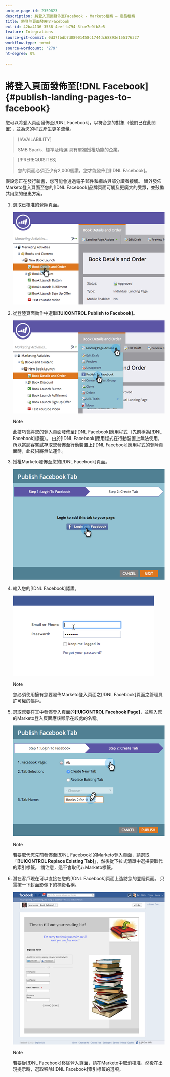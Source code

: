 ```yaml
---
unique-page-id: 2359823
description: 將登入頁面發佈至Facebook - Marketo檔案 — 產品檔案
title: 將登陸頁面發佈至Facebook
exl-id: 42ba4136-3538-4eef-b794-3fce7e9fb8e5
feature: Integrations
source-git-commit: 0d37fbdb7d08901458c1744dc68893e155176327
workflow-type: tm+mt
source-wordcount: '279'
ht-degree: 0%

---
```


# 將登入頁面發佈至[!DNL Facebook] {#publish-landing-pages-to-facebook}

您可以將登入頁面發佈至[!DNL Facebook]，以符合您的對象（他們已在此閒置），並為您的程式產生更多流量。

>[!AVAILABILITY]
>
>SMB Spark、標準及精選 具有單獨授權功能的企業。

>[!PREREQUISITES]
>
>您的頁面必須至少有2,000個讚，您才能發佈到[!DNL Facebook]。

假設您正在發行新書，您可能會透過電子郵件和網站與部分讀者接觸。 額外發佈Marketo登入頁面至您的[!DNL Facebook]品牌頁面可觸及更廣大的受眾，並鼓勵共用您的優惠方案。

1. 選取已核准的登陸頁面。

   ![](assets/image2015-4-22-16-3a53-3a46.png)

1. 從登陸頁面動作中選取&#x200B;**[!UICONTROL Publish to Facebook]**。

   ![](assets/image2015-4-22-16-3a54-3a55.png)

   >[!NOTE]
   >
   >此技巧會將您的登入頁面發佈至[!DNL Facebook]應用程式（先前稱為[!DNL Facebook]標籤）。 由於[!DNL Facebook]應用程式在行動裝置上無法使用，所以當訪客嘗試存取您發佈至行動裝置上[!DNL Facebook]應用程式的登陸頁面時，此技術將無法運作。

1. 授權Marketo發佈至您的[!DNL Facebook]頁面。

   ![](assets/image2015-4-22-18-3a27-3a14.png)

1. 輸入您的[!DNL Facebook]認證。

   ![](assets/image2015-4-22-18-3a29-3a57.png)

   >[!NOTE]
   >
   >您必須使用擁有您要發佈Marketo登入頁面之[!DNL Facebook]頁面之管理員許可權的帳戶。

1. 選取您要在其中發佈登入頁面的&#x200B;**[!UICONTROL Facebook Page]**，並輸入您的Marketo登入頁面應該顯示在該處的名稱。

   ![](assets/image2015-4-22-18-3a31-3a39.png)

   >[!NOTE]
   >
   >若要取代您先前發佈至[!DNL Facebook]的Marketo登入頁面，請選取「**[!UICONTROL Replace Existing Tab]**」，然後從下拉式清單中選擇要取代的索引標籤。 請注意，這不會取代非Marketo標籤。

1. 潛在客戶現在可以直接在您的[!DNL Facebook]頁面上造訪您的登陸頁面。 只需按一下封面影像下的標簽名稱。

   ![](assets/image2015-4-22-18-3a42-3a15.png)

   >[!NOTE]
   >
   >若要從[!DNL Facebook]移除登入頁面，請在Marketo中取消核准，然後在出現提示時，選取移除[!DNL Facebook]索引標籤的選項。
